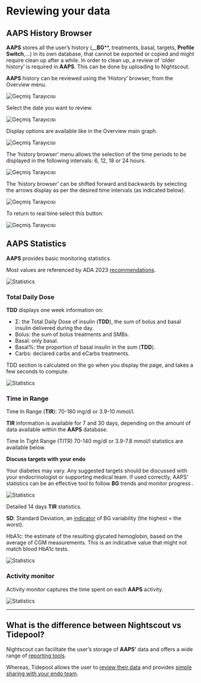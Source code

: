 # **Reviewing your data**

## **AAPS History Browser**

**AAPS** stores all the user’s history (__**BG****, treatments, basal, targets, **Profile Switch**,…) in its own database, that cannot be exported or copied and might require clean up after a while. In order to clean up, a review of 'older history’ is required in **AAPS**. This can be done by uploading to Nightscout.

**AAPS** history can be reviewed using the ‘History’ browser, from the Overview menu.

![Geçmiş Tarayıcısı](../images/Maintenance/historybrowser.png)

Select the date you want to review.

![Geçmiş Tarayıcısı](../images/Maintenance/historybrowser2.png)

Display options are available like in the Overview main graph.

![Geçmiş Tarayıcısı](../images/Maintenance/historybrowser3.png)

The ‘history browser’ menu allows the selection of the time periods to be displayed in the following intervals: 6, 12, 18 or 24 hours.

![Geçmiş Tarayıcısı](../images/Maintenance/historybrowser4.png)

The ‘history browser’ can be shifted forward and backwards by selecting the arrows display as per the desired time intervals (as indicated below).

![Geçmiş Tarayıcısı](../images/Maintenance/historybrowser5.png)

To return to real time select this button:

![Geçmiş Tarayıcısı](../images/Maintenance/historybrowser6.png)

## **AAPS Statistics**

**AAPS** provides basic monitoring statistics.

Most values are referenced by ADA 2023 [recommendations](https://diabetesjournals.org/care/article/46/Supplement_1/S97/148053/6-Glycemic-Targets-Standards-of-Care-in-Diabetes).

![Statistics](../images/Maintenance/statistics.png)

### Total Daily Dose

**TDD** displays one week information on:

- Σ: the Total Daily Dose of insulin (**TDD**), the sum of bolus and basal insulin delivered during the day.
- Bolus: the sum of bolus treatments and SMBs.
- Basal: only basal.
- Basal%: the proportion of basal insulin in the sum (**TDD**).
- Carbs: declared carbs and eCarbs treatments.

TDD section is calculated on the go when you display the page, and takes a few seconds to compute.

![Statistics](../images/Maintenance/statistics2.png)

### Time in Range

Time In Range (**TIR**): 70-180 mg/dl or 3.9-10 mmol/l.

**TIR** information is available for 7 and 30 days, depending on the amount of data available within the **AAPS** database.

Time In Tight Range (TITR) 70-140 mg/dl or 3.9-7.8 mmol/l statistics are available below.

**Discuss targets with your endo**

Your diabetes may vary. Any suggested targets should be discussed with your endocrinologist or supporting medical team. If used correctly, AAPS’ statistics can be an effective tool to follow __BG__ trends and monitor progress .

![Statistics](../images/Maintenance/statistics3.png)

Detailed 14 days **TIR** statistics.

**SD**: Standard Deviation, an [indicator](https://www.ncbi.nlm.nih.gov/pmc/articles/PMC3125941/) of BG variability (the highest = the worst).

HbA1c: the estimate of the resulting glycated hemoglobin, based on the average of CGM measurements. This is an indicative value that might not match blood HbA1c tests.

![Statistics](../images/Maintenance/statistics4.png)

### Activity monitor

Activity monitor captures the time spent on each **AAPS** activity.

![Statistics](../images/Maintenance/statistics5.png)

------

## **What is the difference between Nightscout vs Tidepool?**

Nightscout can facilitate the user’s storage of **AAPS’** data and offers a wide range of [reporting tools](https://nightscout.github.io/nightscout/reports/).

Whereas, Tidepool allows the user to [review their data](https://www.tidepool.org/viewing-your-data) and provides [simple sharing with your endo team](https://www.tidepool.org/providers/how-it-works#tidepool-data-platform).